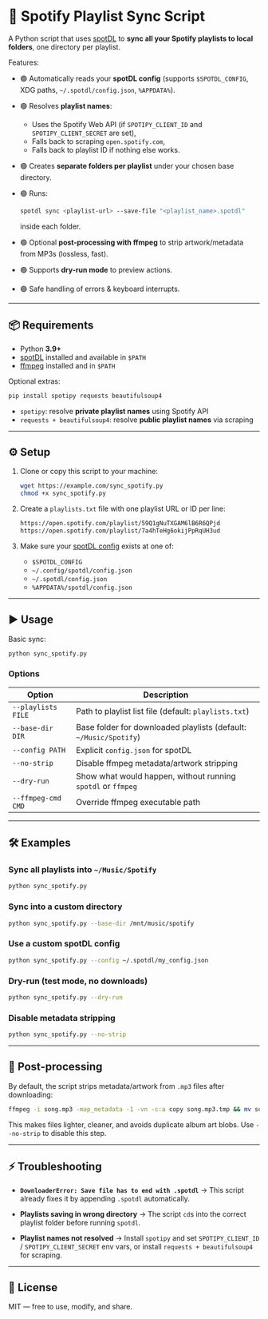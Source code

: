 # 🎵 Spotify Playlist Sync Script

A Python script that uses [spotDL](https://github.com/spotDL/spotify-downloader) to **sync all your Spotify playlists to local folders**, one directory per playlist.

Features:

* 🟢 Automatically reads your **spotDL config** (supports `$SPOTDL_CONFIG`, XDG paths, `~/.spotdl/config.json`, `%APPDATA%`).
* 🟢 Resolves **playlist names**:

  * Uses the Spotify Web API (if `SPOTIPY_CLIENT_ID` and `SPOTIPY_CLIENT_SECRET` are set),
  * Falls back to scraping `open.spotify.com`,
  * Falls back to playlist ID if nothing else works.
* 🟢 Creates **separate folders per playlist** under your chosen base directory.
* 🟢 Runs:

  ```bash
  spotdl sync <playlist-url> --save-file "<playlist_name>.spotdl"
  ```

  inside each folder.
* 🟢 Optional **post-processing with ffmpeg** to strip artwork/metadata from MP3s (lossless, fast).
* 🟢 Supports **dry-run mode** to preview actions.
* 🟢 Safe handling of errors & keyboard interrupts.

---

## 📦 Requirements

* Python **3.9+**
* [spotDL](https://github.com/spotDL/spotify-downloader) installed and available in `$PATH`
* [ffmpeg](https://ffmpeg.org/) installed and in `$PATH`

Optional extras:

```bash
pip install spotipy requests beautifulsoup4
```

* `spotipy`: resolve **private playlist names** using Spotify API
* `requests + beautifulsoup4`: resolve **public playlist names** via scraping

---

## ⚙️ Setup

1. Clone or copy this script to your machine:

   ```bash
   wget https://example.com/sync_spotify.py
   chmod +x sync_spotify.py
   ```

2. Create a `playlists.txt` file with one playlist URL or ID per line:

   ```txt
   https://open.spotify.com/playlist/59Q1gNuTXGAM6lB6R6QPjd
   https://open.spotify.com/playlist/7a4hTeHg6okijPpRqUH3ud
   ```

3. Make sure your [spotDL config](https://spotdl.rtfd.io/en/latest/configuration/) exists at one of:

   * `$SPOTDL_CONFIG`
   * `~/.config/spotdl/config.json`
   * `~/.spotdl/config.json`
   * `%APPDATA%/spotdl/config.json`

---

## ▶️ Usage

Basic sync:

```bash
python sync_spotify.py
```

### Options

| Option             | Description                                                       |
| ------------------ | ----------------------------------------------------------------- |
| `--playlists FILE` | Path to playlist list file (default: `playlists.txt`)             |
| `--base-dir DIR`   | Base folder for downloaded playlists (default: `~/Music/Spotify`) |
| `--config PATH`    | Explicit `config.json` for spotDL                                 |
| `--no-strip`       | Disable ffmpeg metadata/artwork stripping                         |
| `--dry-run`        | Show what would happen, without running `spotdl` or `ffmpeg`      |
| `--ffmpeg-cmd CMD` | Override ffmpeg executable path                                   |

---

## 🛠️ Examples

### Sync all playlists into `~/Music/Spotify`

```bash
python sync_spotify.py
```

### Sync into a custom directory

```bash
python sync_spotify.py --base-dir /mnt/music/spotify
```

### Use a custom spotDL config

```bash
python sync_spotify.py --config ~/.spotdl/my_config.json
```

### Dry-run (test mode, no downloads)

```bash
python sync_spotify.py --dry-run
```

### Disable metadata stripping

```bash
python sync_spotify.py --no-strip
```

---

## 🔧 Post-processing

By default, the script strips metadata/artwork from `.mp3` files after downloading:

```bash
ffmpeg -i song.mp3 -map_metadata -1 -vn -c:a copy song.mp3.tmp && mv song.mp3.tmp song.mp3
```

This makes files lighter, cleaner, and avoids duplicate album art blobs.
Use `--no-strip` to disable this step.

---

## ⚡ Troubleshooting

* **`DownloaderError: Save file has to end with .spotdl`**
  → This script already fixes it by appending `.spotdl` automatically.

* **Playlists saving in wrong directory**
  → The script `cd`s into the correct playlist folder before running `spotdl`.

* **Playlist names not resolved**
  → Install `spotipy` and set `SPOTIPY_CLIENT_ID` / `SPOTIPY_CLIENT_SECRET` env vars, or install `requests + beautifulsoup4` for scraping.

---

## 📜 License

MIT — free to use, modify, and share.
